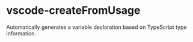 # vscode-createFromUsage
Automatically generates a variable declaration based on TypeScript type information.
